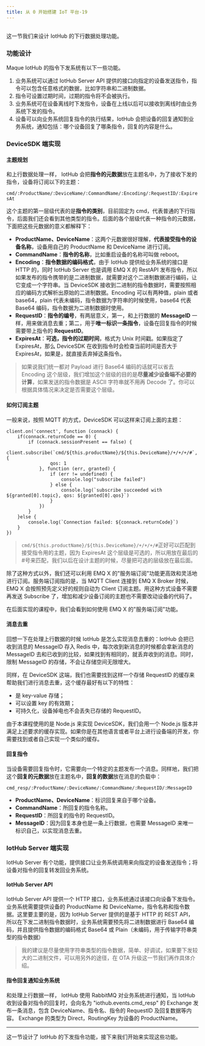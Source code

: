 ```yaml
---
title: 从 0 开始搭建 IoT 平台-19
---
```

<article id="topicContainer" class="column_content"><h2 class="topic_title"></h2><div><p>这一节我们来设计 IotHub 的下行数据处理功能。</p>
<h3 id="">功能设计</h3>
<p>Maque IotHub 的指令下发系统有以下一些功能。</p>
<ol>
<li>业务系统可以通过 IotHub Server API 提供的接口向指定的设备发送指令，指令可以包含任意格式的数据，比如字符串和二进制数据。</li>
<li>指令可设置过期时间，过期的指令将不会被执行。</li>
<li>业务系统可在设备离线时下发指令，设备在上线以后可以接收到离线时由业务系统下发的指令。</li>
<li>设备可以向业务系统回复指令的执行结果，IotHub 会把设备的回复通知到业务系统，通知包括：哪个设备回复了哪条指令，回复的内容是什么。</li>
</ol>
<h3 id="devicesdk">DeviceSDK 端实现</h3>
<h4 id="-1">主题规划</h4>
<p>和上行数据处理一样， IotHub 会把<strong>指令的元数据</strong>放在主题名中，为了接收下发的指令，设备将订阅以下的主题：</p>
<p><code>cmd/:ProductName/:DeviceName/:CommandName/:Encoding/:RequestID/:ExpiresAt</code></p>
<p>这个主题的第一层级代表的是<strong>指令的类别</strong>，目前固定为 cmd，代表普通的下行指令，后面我们还会看到其他类型的指令。后面的各个层级代表一种指令的元数据，下面把这些元数据的意义都解释下：</p>
<ul>
<li><strong>ProductName、DeviceName</strong>：这两个元数据很好理解，<strong>代表接受指令的设备名称</strong>，设备用自己的 ProductName 和 DeviceName 进行订阅。</li>
<li><strong>CommandName</strong>：<strong>指令的名称</strong>，比如重启设备的名称可叫做 reboot。</li>
<li><strong>Encoding</strong>：<strong>指令数据的编码格式</strong>，由于 IotHub 提供给业务系统的接口是 HTTP 的，同时 IotHub Server 也是调用 EMQ X 的 RestAPI 发布指令，所以如果发布的指令携带的是二进制数据，就需要对这个二进制数据进行编码，让它变成一个字符串。当 DeviceSDK 接收到二进制的指令数据时，需要按照相应的编码方式解析出原始的二进制数据。Encoding 可以有两种值，plain 或者 base64，plain 代表未编码，指令数据为字符串的时候使用，base64 代表 Base64 编码，指令数据为二进制数据时使用。</li>
<li><strong>RequestID</strong>：<strong>指令的编号</strong>，有两层意义，第一，和上行数据的 <strong>MessageID</strong> 一样，用来做消息去重；第二，用于<strong>唯一标识一条指令</strong>，设备在回复指令的时候需要带上指令的 <strong>RequestID</strong>。</li>
<li><strong>ExpiresAt</strong>：<strong>可选，指令的过期时间</strong>，格式为 Unix 时间戳。如果指定了 ExpiresAt，那么 DeviceSDK 在收到指令时会检查当前时间是否大于 ExpiresAt，如果是，就直接丢弃掉这条指令。</li>
</ul>
<blockquote>
  <p>如果说我们统一都对 Payload 进行 Base64 编码的话就可以省去 Encoding 这个层级，我们增加这个层级的目的是<strong>尽量减少设备端不必要的计算</strong>，如果发送的指令数据是 ASCII 字符串就不用再 Decode 了。你可以根据具体情况来决定是否需要这个层级。</p>
</blockquote>
<h4 id="-2">如何订阅主题</h4>
<p>一般来说，按照 MQTT 的方式，DeviceSDK 可以这样来订阅上面的主题：</p>
<pre><code class="javascript language-javascript">client.on('connect', function (connack) {
    if(connack.returnCode == 0) {
        if (connack.sessionPresent == false) {
            client.subscribe(`cmd/${this.productName}/${this.DeviceName}/+/+/+/#`, {
                qos: 1
            }, function (err, granted) {
                if (err != undefined) {
                    console.log("subscribe failed")
                } else {
                    console.log(`subscribe succeeded with ${granted[0].topic}, qos: ${granted[0].qos}`)
                }
            })
        }
    }else {
        console.log(`Connection failed: ${connack.returnCode}`)
    }
})
</code></pre>
<blockquote>
  <p><code>cmd/${this.productName}/${this.DeviceName}/+/+/+/#</code>正好可以匹配到接受指令用的主题，因为 ExpiresAt 这个层级是可选的，所以用放在最后的#号来匹配，我们以后在设计主题的时候，尽量把可选的层级放在最后面。</p>
</blockquote>
<p>除了这种方式以外，我们还可以利用 EMQ X 的"服务端订阅"功能更高效和灵活地进行订阅。服务端订阅指的是，当 MQTT Client 连接到 EMQ X Broker 时候，EMQ X 会按照预先定义好的规则自动为 Client 订阅主题。用这种方式设备不需要再发送 Subscribe 了，增加和减少设备订阅的主题也不需要改动设备的代码了。</p>
<p>在后面实现的课程中，我们会看到如何使用 EMQ X 的"服务端订阅"功能。</p>
<h4 id="-3">消息去重</h4>
<p>回想一下在处理上行数据的时候 IotHub 是怎么实现消息去重的：IotHub 会把已收到消息的 MessageID 存入 Redis 中，每次收到新消息的时候都会拿新消息的 MessageID 去和已收到的比较，如果找到有相同的，就丢弃收到的消息。同时，限制 MessageID 的存储，不会让存储空间无限增大。</p>
<p>同样，在 DeviceSDK 这端，我们也需要找到这样一个存储 RequestID 的缓存来帮助我们进行消息去重，这个缓存最好有以下的特性：</p>
<ul>
<li>是 key-value 存储；</li>
<li>可以设置 key 的有效期；</li>
<li>可持久化，设备掉电也不会丢失已存储的 RequestID。</li>
</ul>
<p>由于本课程使用的是 Node.js 来实现 DeviceSDK，我们会用一个 Node.js 版本并满足上述要求的缓存实现。如果你是在其他语言或者平台上进行设备端的开发，你需要找到或者自己实现一个类似的缓存。</p>
<h4 id="-4">回复指令</h4>
<p>当设备需要回复指令时，它需要向一个特定的主题发布一个消息。同样地，我们把这个<strong>回复的元数据</strong>放在主题名中，<strong>回复的数据</strong>放在消息的负载中：</p>
<p><code>cmd_resp/:ProductName/:DeviceName/:CommandName/:RequestID/:MessageID</code></p>
<ul>
<li><strong>ProductName、DeviceName</strong>：标识回复来自于哪个设备。</li>
<li><strong>CommandName</strong>：所回复的指令名称。</li>
<li><strong>RequestID</strong>：所回复的指令的 RequestID。</li>
<li><strong>MessageID</strong>：因为回复本身也是一条上行数据，也需要 MessageID 来唯一标识自己，以实现消息去重。</li>
</ul>
<h3 id="iothubserver">IotHub Server 端实现</h3>
<p>IotHub Server 有个功能，提供接口让业务系统调用来向指定的设备发送指令；将设备对指令的回复转发回业务系统。</p>
<h4 id="iothubserverapi">IotHub Server API</h4>
<p>IotHub Server API 提供一个 HTTP 接口，业务系统通过该接口向设备下发指令。业务系统需要提供设备的 ProductName 和 DeviceName，指令名称和指令数据。这里要主要的是，因为 IotHub Server 提供的是基于 HTTP 的 REST API，所以在下发二进制指令数据时，业务系统需要预先将二进制数据进行 Base64 编码，并且提供指令数据的编码格式 Base64 或 Plain（未编码，用于传输字符串类型的指令数据）</p>
<blockquote>
  <p>我的建议是尽量使用字符串类型的指令数据，简单、好调试，如果要下发较大的二进制文件，可以用另外的途径，在 OTA 升级这一节我们再作具体介绍。</p>
</blockquote>
<h4 id="-5">指令回复通知业务系统</h4>
<p>和处理上行数据一样， IotHub 使用 RabbitMQ 对业务系统进行通知，当 IotHub 收到设备对指令的回复时，会向名为 "iothub.events.cmd_resp" 的 Exchange 发布一条消息，包含 DeviceName、指令名、指令的 RequestID 及回复数据等内容。 Exchange 的类型为 Direct，RoutingKey 为设备的 ProductName。</p>
<hr />
<p>这一节设计了 IotHub 的下发指令功能，接下来我们开始来实现这些功能。</p></div></article>